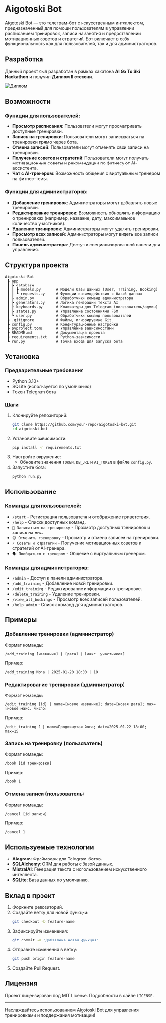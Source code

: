 # Aigotoski Bot

Aigotoski Bot — это телеграм-бот с искусственным интеллектом, предназначенный для помощи пользователям в управлении расписанием тренировок, записи на занятия и предоставлении мотивационных советов и стратегий. Бот включает в себя функциональность как для пользователей, так и для администраторов.

## Разработка

Данный проект был разработан в рамках хакатона **AI Go To Ski Hackathon** и получил **Диплом II степени**. 

![Диплом](certificate.jpg)

## Возможности

### Функции для пользователей:
- **Просмотр расписания**: Пользователи могут просматривать доступные тренировки.
- **Запись на тренировки**: Пользователи могут записываться на тренировки прямо через бота.
- **Отмена записей**: Пользователи могут отменять свои записи на тренировки.
- **Получение советов и стратегий**: Пользователи могут получать мотивационные советы и рекомендации по фитнесу от AI-ассистента.
- **Чат с AI-тренером**: Возможность общения с виртуальным тренером на фитнес-темы.

### Функции для администраторов:
- **Добавление тренировок**: Администраторы могут добавлять новые тренировки.
- **Редактирование тренировок**: Возможность обновлять информацию о тренировках (например, название, дату, максимальное количество участников).
- **Удаление тренировок**: Администраторы могут удалять тренировки.
- **Просмотр всех записей**: Администраторы могут видеть все записи пользователей.
- **Панель администратора**: Доступ к специализированной панели для управления.

## Структура проекта
```
Aigotoski-Bot
 ┣ app
 ┃ ┣ database
 ┃ ┃ ┣ models.py       # Модели базы данных (User, Training, Booking)
 ┃ ┃ ┗ requests.py     # Функции взаимодействия с базой данных
 ┃ ┣ admin.py          # Обработчики команд администратора
 ┃ ┣ generators.py     # Логика генерации текста AI
 ┃ ┣ keyboards.py      # Клавиатуры для Telegram (пользователь/админ)
 ┃ ┣ states.py         # Управление состояниями FSM
 ┃ ┗ user.py           # Обработчики команд пользователей
 ┣ .gitignore          # Файлы, игнорируемые Git
 ┣ config.py           # Конфигурационные настройки
 ┣ pyproject.toml      # Управление зависимостями
 ┣ README.md           # Документация проекта
 ┣ requirements.txt    # Python-зависимости
 ┗ run.py              # Точка входа для запуска бота
```

## Установка

### Предварительные требования
- Python 3.10+
- SQLite (используется по умолчанию)
- Токен Telegram бота

### Шаги
1. Клонируйте репозиторий:
   ```bash
   git clone https://github.com/your-repo/aigotoski-bot.git
   cd aigotoski-bot
   ```
2. Установите зависимости:
   ```bash
   pip install -r requirements.txt
   ```
3. Настройте окружение:
   - Обновите значения `TOKEN`, `DB_URL` и `AI_TOKEN` в файле `config.py`.
4. Запустите бота:
   ```bash
   python run.py
   ```

## Использование

### Команды для пользователей:
- `/start` - Регистрация пользователя и отображение приветствия.
- `/help` - Список доступных команд.
- `💪 Записаться на тренировку` - Просмотр доступных тренировок и запись на них.
- `😥 Отменить тренировку` - Просмотр и отмена записей на тренировки.
- `⚡ Советы и стратегии` - Получение мотивационных советов и стратегий от AI-тренера.
- `🗣 Пообщаться с тренером` - Общение с виртуальным тренером.

### Команды для администраторов:
- `/admin` - Доступ к панели администратора.
- `/add_training` - Добавление новой тренировки.
- `/edit_training` - Редактирование информации о тренировке.
- `/delete_training` - Удаление тренировки.
- `/view_all_bookings` - Просмотр всех записей пользователей.
- `/help_admin` - Список команд для администраторов.

## Примеры

### Добавление тренировки (администратор)
Формат команды:
```
/add_training [название] | [дата] | [макс. участников]
```
Пример:
```
/add_training Йога | 2025-01-20 18:00 | 10
```

### Редактирование тренировки (администратор)
Формат команды:
```
/edit_training [id] | name=[новое название]; date=[новая дата]; max=[новое макс. число]
```
Пример:
```
/edit_training 1 | name=Продвинутая йога; date=2025-01-22 18:00; max=15
```

### Запись на тренировку (пользователь)
Формат команды:
```
/book [id тренировки]
```
Пример:
```
/book 1
```

### Отмена записи (пользователь)
Формат команды:
```
/cancel [id записи]
```
Пример:
```
/cancel 1
```

## Используемые технологии
- **Aiogram**: Фреймворк для Telegram-ботов.
- **SQLAlchemy**: ORM для работы с базой данных.
- **MistralAI**: Генерация текста с использованием искусственного интеллекта.
- **SQLite**: База данных по умолчанию.

## Вклад в проект
1. Форкните репозиторий.
2. Создайте ветку для новой функции:
   ```bash
   git checkout -b feature-name
   ```
3. Зафиксируйте изменения:
   ```bash
   git commit -m "Добавлена новая функция"
   ```
4. Отправьте изменения в ветку:
   ```bash
   git push origin feature-name
   ```
5. Создайте Pull Request.

## Лицензия
Проект лицензирован под MIT License. Подробности в файле `LICENSE`.

---

Наслаждайтесь использованием Aigotoski Bot для управления тренировками и поддержания мотивации!

